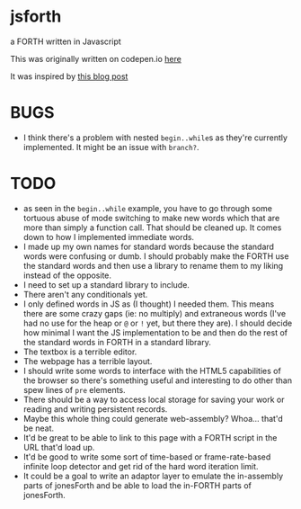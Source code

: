# jsforth
a FORTH written in Javascript

This was originally written on codepen.io [here](https://codepen.io/eparadis/pen/oNNGwWP?editors=0010)

It was inspired by [this blog post](http://beza1e1.tuxen.de/articles/forth.html)

# BUGS

- I think there's a problem with nested `begin..while`s as they're currently implemented. It might be
  an issue with `branch?`.

# TODO

- as seen in the `begin..while` example, you have to go through some tortuous abuse of mode switching to
  make new words which that are more than simply a function call. That should be cleaned up. It comes
  down to how I implemented immediate words.
- I made up my own names for standard words because the standard words were confusing or dumb. I should
  probably make the FORTH use the standard words and then use a library to rename them to my liking 
  instead of the opposite.
- I need to set up a standard library to include.
- There aren't any conditionals yet.
- I only defined words in JS as (I thought) I needed them. This means there are some crazy gaps (ie: no
  multiply) and extraneous words (I've had no use for the heap or `@` or `!` yet, but there they are).
  I should decide how minimal I want the JS implementation to be and then do the rest of the standard
  words in FORTH in a standard library.
- The textbox is a terrible editor.
- The webpage has a terrible layout.
- I should write some words to interface with the HTML5 capabilities of the browser so there's something
  useful and interesting to do other than spew lines of `pre` elements.
- There should be a way to access local storage for saving your work or reading and writing persistent
  records.
- Maybe this whole thing could generate web-assembly? Whoa... that'd be neat.
- It'd be great to be able to link to this page with a FORTH script in the URL that'd load up.
- It'd be good to write some sort of time-based or frame-rate-based infinite loop detector and get rid
  of the hard word iteration limit.
- It could be a goal to write an adaptor layer to emulate the in-assembly parts of jonesForth and be
  able to load the in-FORTH parts of jonesForth.



